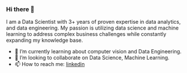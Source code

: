 ### Hi there 👋
I am a Data  Scientist with 3+ years of proven expertise in data analytics, and data engineering. My passion is utilizing data science and machine learning to address complex business challenges while constantly expanding my knowledge base.
- 🌱 I’m currently learning about computer vision and Data Engineering.
- 👯 I’m looking to collaborate on Data Science, Machine Learning.
- 📫 How to reach me:  [linkedin](https://www.linkedin.com/in/shresthadiwash/)
